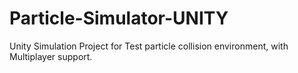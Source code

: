 # Particle-Simulator-UNITY
Unity Simulation Project for Test particle collision environment, with Multiplayer support.
